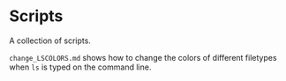 # Scripts

A collection of scripts.

`change_LSCOLORS.md` shows how to change the colors of different filetypes when `ls` is typed on the command line.

